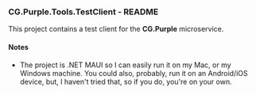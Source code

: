 
### CG.Purple.Tools.TestClient - README

This project contains a test client for the **CG.Purple** microservice.

#### Notes

* The project is .NET MAUI so I can easily run it on my Mac, or my Windows machine. You could also, probably, run it on an Android/iOS device, but, I haven't tried that, so if you do, you're on your own.







